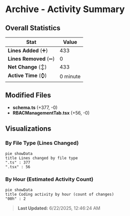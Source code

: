 # Archive - Activity Summary 

## Overall Statistics

| Stat                   | Value                                                             |
| ---------------------- | ----------------------------------------------------------------- |
| **Lines Added** (➕)   | 433                                          |
| **Lines Removed** (➖) | 0                                        |
| **Net Change** (↕)    | 433                |
| **Active Time** (⌚)   | 0 minute |


## Modified Files
- **schema.ts** (+377, -0)
- **RBACManagementTab.tsx** (+56, -0)

## Visualizations

### By File Type (Lines Changed)

```mermaid
pie showData
title Lines changed by file type
".ts" : 377
".tsx" : 56
```

### By Hour (Estimated Activity Count)

```mermaid
pie showData
title Coding activity by hour (count of changes)
"00h" : 2
```


> **Last Updated:** 6/22/2025, 12:46:24 AM